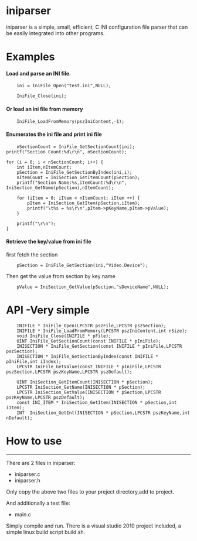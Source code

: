 # iniparser
iniparser is a simple, small, efficient, C INI configuration file parser that can be easily integrated into other programs.

# Examples

#### Load and parse an INI file.

        ini = IniFile_Open("test.ini",NULL);
        
        IniFile_Close(ini);
  
#### Or load an ini file from memory
  
        IniFile_LoadFromMemory(pszIniContent,-1);
  
#### Enumerates the ini file and print ini file

        nSectionCount = IniFile_GetSectionCount(ini);
	printf("Section Count:%d\r\n", nSectionCount);

	for (i = 0; i < nSectionCount; i++) {
		int iItem,nItemCount;
		pSection = IniFile_GetSectionByIndex(ini,i);
		nItemCount = IniSection_GetItemCount(pSection);
		printf("Section Name:%s,itemCount:%d\r\n", IniSection_GetName(pSection),nItemCount);

		for (iItem = 0; iItem < nItemCount; iItem ++) {
			pItem = IniSection_GetItem(pSection,iItem);
			printf("\t%s = %s\r\n",pItem->pKeyName,pItem->pValue);
		}

		printf("\r\n");
	}

#### Retrieve the key/value from ini file
first fetch the section
        
        pSection = IniFile_GetSection(ini,"Video.Device");
        
Then get the value from section by key name

        pValue = IniSection_GetValue(pSection,"sDeviceName",NULL);
        
# API -Very simple

        INIFILE * IniFile_Open(LPCSTR pszFile,LPCSTR pszSection);
        INIFILE * IniFile_LoadFromMemory(LPCSTR pszIniContent,int nSize);
        void IniFile_Close(INIFILE * pFile);
        UINT IniFile_GetSectionCount(const INIFILE * pIniFile);
        INISECTION * IniFile_GetSection(const INIFILE * pIniFile,LPCSTR pszSection);
        INISECTION * IniFile_GetSectionByIndex(const INIFILE * pIniFile,int iIndex);
        LPCSTR IniFile_GetValue(const INIFILE * pIniFile,LPCSTR pszSection,LPCSTR pszKeyName,LPCSTR pszDefault);

        UINT IniSection_GetItemCount(INISECTION * pSection);
        LPCSTR IniSection_GetName(INISECTION * pSection);
        LPCSTR IniSection_GetValue(INISECTION * pSection,LPCSTR pszKeyName,LPCSTR pszDefault);
        const INI_ITEM * IniSection_GetItem(INISECTION * pSection,int iItem);
        INT  IniSection_GetInt(INISECTION * pSection,LPCSTR pszKeyName,int nDefault);
        
# How to use
--------------------
There are 2 files in iniparser:

* iniparser.c
* iniparser.h

Only copy  the above two files to your preject directory,add to project.

And additionally a test file:

* main.c

Simply compile and run. There is a visual studio 2010 project included, a simple linux build script build.sh.



